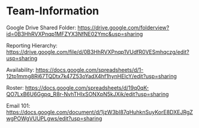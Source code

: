 Team-Information
================

Google Drive Shared Folder: 
https://drive.google.com/folderview?id=0B3HhRVXPnqp1MFZYX3NfNE02Ymc&usp=sharing

Reporting Hierarchy: 
https://drive.google.com/file/d/0B3HhRVXPnqp1VUdfR0VESmhqczg/edit?usp=sharing

Availability: 
https://docs.google.com/spreadsheets/d/1-12tp1mmg8Rj67TQDtx7k47Z53oYadX4hf1hynHEIcY/edit?usp=sharing

Roster: 
https://docs.google.com/spreadsheets/d/19q0qK-QO7LxB6U6Ggpq_R8r-NvhTHIxSONXpN5kJXik/edit?usp=sharing

Email 101: 
https://docs.google.com/document/d/1jzW3bI87qHuhknSuyKorE8DXEJRgZwgPOWgVUUPLgws/edit?usp=sharing

